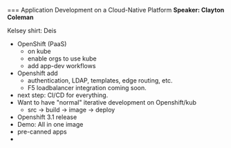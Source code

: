 === Application Development on a Cloud-Native Platform
**Speaker: Clayton Coleman**

Kelsey shirt:  Deis

* OpenShift (PaaS)
    * on kube
    * enable orgs to use kube
    * add app-dev workflows
* Openshift add
    * authentication, LDAP, templates, edge routing, etc.
    * F5 loadbalancer integration coming soon.
* next step: CI/CD for everything.
* Want to have "normal" iterative development on Openshift/kub
    * src -> build -> image -> deploy
* Openshift 3.1 release
* Demo: All in one image
* pre-canned apps
*


